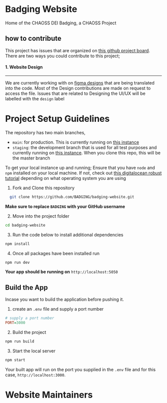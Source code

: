 # Badging Website
Home of the CHAOSS DEI Badging, a CHAOSS Project

## how to contribute
This project has issues that are organized on [this github project board](https://github.com/orgs/badging/projects/2). There are two ways you could contribute to this project;

#### 1. Website Design 
-----------------------------------------
We are currently working with on [figma designs](https://www.figma.com/file/7tiuJbwakgDu15mOjzKTDK/Badging-Website) that are being translated into the code. Most of the Design contributions are made on request to access the file. Issues that are related to Designing the UI/UX will be labelled with the `design` label


# Project Setup Guidelines
The repository has two main branches,
- `main`: for production. This is currently running on [this instance](https://badging.herokuapp.com/)
- `staging`: the development branch that is used for all test purposes and currently running on [this instance](https://badging-staging.herokuapp.com/). When you clone this repo, this will be the master branch

To get your local instance up and running;
Ensure that you have `node` and `npm` installed on your local machine. If not, check out [this digitalocean robust tutorial](https://www.digitalocean.com/community/tutorial_collections/how-to-install-node-js) depending on what operating system you are using

1. Fork and Clone this repository
```sh
  git clone https://github.com/BADGING/badging-website.git
```
**Make sure to replace `BADGING` with your GitHub username**

2. Move into the project folder
```sh
cd badging-website
```
3. Run the code below to install additional dependencies
```sh
npm install
```
4. Once all packages have been installed run 
```sh
npm run dev
```
**Your app should be running on** `http://localhost:5050`

## Build the App
Incase you want to build the application before pushing it.

1. create an `.env` file and supply a port number
```ini
# supply a port number
PORT=3000
```
2. Build the project
```sh
npm run build
```
3. Start the local server
```sh
npm start
```
Your built app will run on the port you supplied in the `.env` file and for this case, `http://localhost:3000`.

# Website Maintainers
